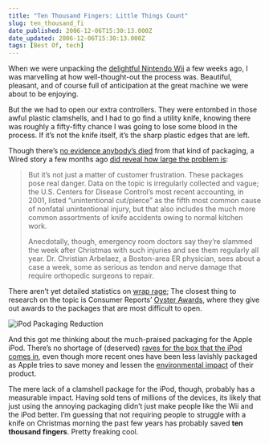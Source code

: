 ```yaml
---
title: "Ten Thousand Fingers: Little Things Count"
slug: ten_thousand_fi
date_published: 2006-12-06T15:30:13.000Z
date_updated: 2006-12-06T15:30:13.000Z
tags: [Best Of, tech]
---
```


When we were unpacking the [delightful Nintendo Wii](/2006/11/28/its_the_help_ca) a few weeks ago, I was marvelling at how well-thought-out the process was. Beautiful, pleasant, and of course full of anticipation at the great machine we were about to be enjoying.

But the we had to open our extra controllers. They were entombed in those awful plastic clamshells, and I had to go find a utility knife, knowing there was roughly a fifty-fifty chance I was going to lose some blood in the process. If it’s not the knife itself, it’s the sharp plastic edges that are left.

Though there’s [no evidence anybody’s died](http://ask.metafilter.com/mefi/40274) from that kind of packaging, a Wired story a few months ago [did reveal how large the problem is](http://www.wired.com/news/technology/0,70874-0.html):

> But it’s not just a matter of customer frustration. These packages pose real danger. Data on the topic is irregularly collected and vague; the U.S. Centers for Disease Control’s most recent accounting, in 2001, listed “unintentional cut/pierce” as the fifth most common cause of nonfatal unintentional injury, but that also includes the much more common assortments of knife accidents owing to normal kitchen work.
> 
> Anecdotally, though, emergency room doctors say they’re slammed the week after Christmas with such injuries and see them regularly all year. Dr. Christian Arbelaez, a Boston-area ER physician, sees about a case a week, some as serious as tendon and nerve damage that require orthopedic surgeons to repair.

There aren’t yet detailed statistics on [wrap rage](http://en.wikipedia.org/wiki/Wrap_rage); The closest thing to research on the topic is Consumer Reports’ [Oyster Awards](http://www.consumerreports.org/cro/personal-finance/hardtoopen-packages-306/overview/index.htm), where they give out awards to the packages that are most difficult to open.

![iPod Packaging Reduction](https://cdn.glitch.global/404b3890-f989-441b-8d84-a05be36ed386/ipod-box.gif?v=1727918760515) 

And this got me thinking about the much-praised packaging for the Apple iPod. There’s no shortage of (deserved) [raves for the box that the iPod comes in](http://www.idonline.com/adr04/dd_pack_1.asp#two), even though more recent ones have been less lavishly packaged as Apple tries to save money and lessen the [environmental impact](http://www.apple.com/environment/design/) of their product.

The mere lack of a clamshell package for the iPod, though, probably has a measurable impact. Having sold tens of millions of the devices, its likely that just using the annoying packaging didn’t just make people like the Wii and the iPod better. I’m guessing that not requiring people to struggle with a knife on Christmas morning the past few years has probably saved **ten thousand fingers**. Pretty freaking cool.
